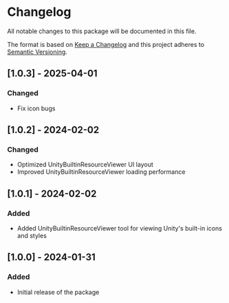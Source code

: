 # Changelog
All notable changes to this package will be documented in this file.

The format is based on [Keep a Changelog](http://keepachangelog.com/en/1.0.0/)
and this project adheres to [Semantic Versioning](http://semver.org/spec/v2.0.0.html).

## [1.0.3] - 2025-04-01
### Changed
- Fix icon bugs

## [1.0.2] - 2024-02-02
### Changed
- Optimized UnityBuiltinResourceViewer UI layout
- Improved UnityBuiltinResourceViewer loading performance

## [1.0.1] - 2024-02-02
### Added
- Added UnityBuiltinResourceViewer tool for viewing Unity's built-in icons and styles

## [1.0.0] - 2024-01-31
### Added
- Initial release of the package
